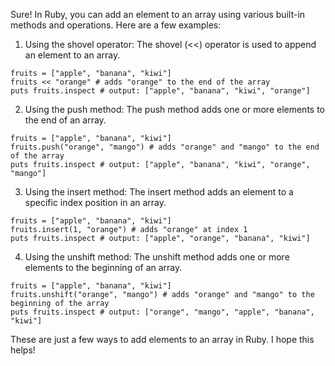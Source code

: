 Sure! In Ruby, you can add an element to an array using various built-in methods and operations. Here are a few examples:

1. Using the shovel operator: The shovel (<<) operator is used to append an element to an array.

```
fruits = ["apple", "banana", "kiwi"]
fruits << "orange" # adds "orange" to the end of the array
puts fruits.inspect # output: ["apple", "banana", "kiwi", "orange"]
```

2. Using the push method: The push method adds one or more elements to the end of an array.

```
fruits = ["apple", "banana", "kiwi"]
fruits.push("orange", "mango") # adds "orange" and "mango" to the end of the array
puts fruits.inspect # output: ["apple", "banana", "kiwi", "orange", "mango"]
```

3. Using the insert method: The insert method adds an element to a specific index position in an array.

```
fruits = ["apple", "banana", "kiwi"]
fruits.insert(1, "orange") # adds "orange" at index 1
puts fruits.inspect # output: ["apple", "orange", "banana", "kiwi"]
```

4. Using the unshift method: The unshift method adds one or more elements to the beginning of an array.

```
fruits = ["apple", "banana", "kiwi"]
fruits.unshift("orange", "mango") # adds "orange" and "mango" to the beginning of the array
puts fruits.inspect # output: ["orange", "mango", "apple", "banana", "kiwi"]
```

These are just a few ways to add elements to an array in Ruby. I hope this helps!